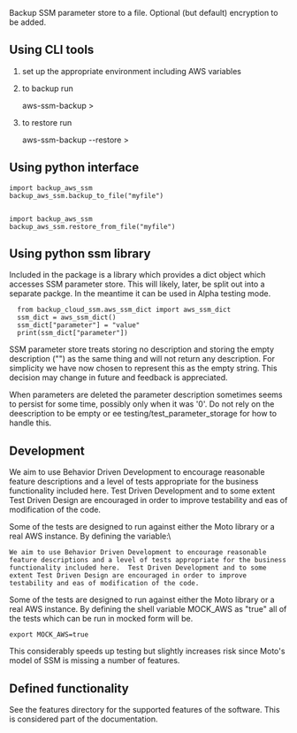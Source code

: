 Backup SSM parameter store to a file.  Optional (but default)
encryption to be added.


## Using CLI tools

1) set up the appropriate environment including AWS variables

2) to backup run

   aws-ssm-backup > <filename>

3) to restore run

   aws-ssm-backup --restore > <filename>

## Using python interface

    import backup_aws_ssm
    backup_aws_ssm.backup_to_file("myfile")


    import backup_aws_ssm
    backup_aws_ssm.restore_from_file("myfile")


## Using python ssm library

Included in the package is a library which provides a dict object
which accesses SSM parameter store.  This will likely, later, be split out into a separate packge.  In the meantime it can be used in Alpha testing mode.

      from backup_cloud_ssm.aws_ssm_dict import aws_ssm_dict
      ssm_dict = aws_ssm_dict()
      ssm_dict["parameter"] = "value"
      print(ssm_dict["parameter"])
      

SSM parameter store treats storing no description and storing the
empty description ("") as the same thing and will not return any
description.  For simplicity we have now chosen to represent this as
the empty string.  This decision may change in future and feedback is
appreciated.

When parameters are deleted the parameter description sometimes seems
to persist for some time, possibly only when it was '0'.  Do not rely
on the deescription to be empty or ee testing/test_parameter_storage
for how to handle this.

## Development

We aim to use Behavior Driven Development to encourage reasonable feature descriptions and a level of tests appropriate for the business functionality included here.  Test Driven Development and to some extent Test Driven Design are encouraged in order to improve testability and eas of modification of the code.

Some of the tests are designed to run against either the Moto library or a real AWS instance.  By defining the variable:\

    We aim to use Behavior Driven Development to encourage reasonable feature descriptions and a level of tests appropriate for the business functionality included here.  Test Driven Development and to some extent Test Driven Design are encouraged in order to improve testability and eas of modification of the code.

Some of the tests are designed to run against either the Moto library or a real AWS instance.  By defining the shell variable MOCK_AWS as "true" all of the tests which can be run in mocked form will be.  

    export MOCK_AWS=true

This considerably speeds up testing but slightly increases risk since Moto's model of SSM is missing a number of features.  

## Defined functionality

See the features directory for the supported features of the software.  This is considered part of the documentation. 
